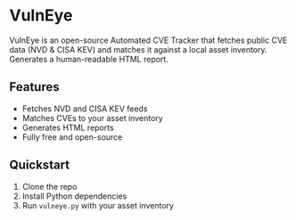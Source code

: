 # VulnEye

VulnEye is an open-source Automated CVE Tracker that fetches public CVE data (NVD & CISA KEV) and matches it against a local asset inventory. Generates a human-readable HTML report.

## Features
- Fetches NVD and CISA KEV feeds
- Matches CVEs to your asset inventory
- Generates HTML reports
- Fully free and open-source

## Quickstart
1. Clone the repo
2. Install Python dependencies
3. Run `vulneye.py` with your asset inventory
